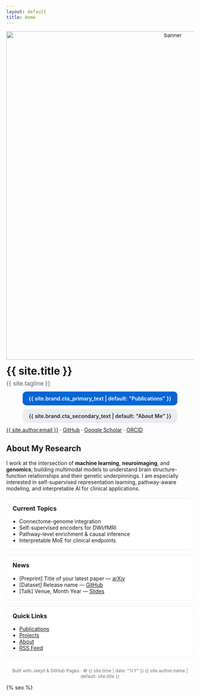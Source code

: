 ```yaml
---
layout: default
title: Home
---
```


<!-- 顶部横幅图（可选），直接丢一张图到 /assets/ 并替换文件名 -->
<p align="center">
  <img src="{{ '/assets/banner.jpg' | relative_url }}" alt="banner" width="880">
</p>

<!-- ===== Hero Section（带头像与按钮） ===== -->
<!-- <div style="display:flex; flex-direction:column; align-items:center; gap:14px; text-align:center; margin: 32px 0;"> -->
<!--   <img src="{{ site.brand.hero_image | default: '/assets/avatar.jpg' }}"
       alt="profile"
       style="width:120px;height:120px;border-radius:50%;object-fit:cover;box-shadow:0 10px 30px rgba(0,0,0,0.15);" /> -->

  <h1 style="margin:10px 0 6px 0; font-size:28px; line-height:1.2;">
    {{ site.title }}
  </h1>

  <p style="margin:0; color:#586069; font-size:16px;">
    {{ site.tagline }}
  </p>

  <div style="display:flex; gap:10px; margin-top:12px; flex-wrap:wrap; justify-content:center;">
    <a href="{{ site.brand.cta_primary_link | default: '/publications/' }}" 
       style="padding:10px 16px; border-radius:10px; text-decoration:none; background:#0366d6; color:white; font-weight:600;">
      {{ site.brand.cta_primary_text | default: "Publications" }}
    </a>
    <a href="{{ site.brand.cta_secondary_link | default: '/about/' }}" 
       style="padding:10px 16px; border-radius:10px; text-decoration:none; background:#eaecef; color:#24292e; font-weight:600;">
      {{ site.brand.cta_secondary_text | default: "About Me" }}
    </a>
  </div>

  <!-- 社交/外链（按需增减） -->
  <p style="margin-top:10px; font-size:14px;">
    <a href="mailto:{{ site.author.email }}">{{ site.author.email }}</a> ·
    <a href="https://github.com/yourusername">GitHub</a> ·
    <a href="https://scholar.google.com/citations?user=XXXX">Google Scholar</a> ·
    <a href="https://orcid.org/0000-0000-0000-0000">ORCID</a>
  </p>
</div>

<!-- ===== Intro ===== -->
<div style="max-width:900px;margin:0 auto;">
  <h2>About My Research</h2>
  <p>
    I work at the intersection of <strong>machine learning</strong>, <strong>neuroimaging</strong>, and <strong>genomics</strong>, 
    building multimodal models to understand brain structure-function relationships and their genetic underpinnings. 
    I am especially interested in self-supervised representation learning, pathway-aware modeling, and interpretable AI for clinical applications.
  </p>

  <!-- ===== Cards: Research Topics / News ===== -->
  <div style="display:grid; grid-template-columns:repeat(auto-fit,minmax(260px,1fr)); gap:14px; margin-top:18px;">
    <div style="background:#ffffff;border:1px solid #eaecef;border-radius:14px;padding:16px;">
      <h3 style="margin-top:0;">Current Topics</h3>
      <ul style="margin:0; padding-left:18px;">
        <li>Connectome-genome integration</li>
        <li>Self-supervised encoders for DWI/fMRI</li>
        <li>Pathway-level enrichment & causal inference</li>
        <li>Interpretable MoE for clinical endpoints</li>
      </ul>
    </div>
    <div style="background:#ffffff;border:1px solid #eaecef;border-radius:14px;padding:16px;">
      <h3 style="margin-top:0;">News</h3>
      <ul style="margin:0; padding-left:18px;">
        <li>[Preprint] Title of your latest paper — <a href="#">arXiv</a></li>
        <li>[Dataset] Release name — <a href="#">GitHub</a></li>
        <li>[Talk] Venue, Month Year — <a href="#">Slides</a></li>
      </ul>
    </div>
    <div style="background:#ffffff;border:1px solid #eaecef;border-radius:14px;padding:16px;">
      <h3 style="margin-top:0;">Quick Links</h3>
      <ul style="margin:0; padding-left:18px;">
        <li><a href="/publications/">Publications</a></li>
        <li><a href="/projects/">Projects</a></li>
        <li><a href="/about/">About</a></li>
        <li><a href="/atom.xml">RSS Feed</a></li>
      </ul>
    </div>
  </div>
</div>

<!-- ===== Footer small note ===== -->
<p style="text-align:center; color:#6a737d; font-size:12px; margin-top:28px;">
  Built with Jekyll & GitHub Pages · © {{ site.time | date: "%Y" }} {{ site.author.name | default: site.title }}
</p>

{% seo %}

